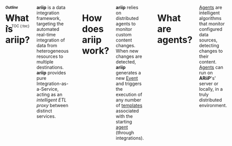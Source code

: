 <aside class="large-4 columns" markdown="1" style="position:fixed;font-size:80%;">

##### Outline
{:.no_toc}

* TOC
{:toc}

</aside>

<!-- [TOC] for Python markdown parser -->

 <div class="large-8 columns" role="content"  markdown="1">

# What is ariip?

**ariip** is a data integration framework, targeting the automated real-time integration of data from heterogeneous resources to multiple destinations. **ariip** provides pure Integration-as-a-Service, acting as an _intelligent ETL proxy_ between distinct services.

<hr>

# How does ariip work?

**ariip** relies on distributed agents to monitor custom content changes. When new changes are detected, **ariip** generates a new [Event][] and triggers the execution of any number of [templates][] associated with the starting [agent][] (through integrations).

<hr>

# What are agents?

[Agents][] are intelligent algorithms that monitor configured data sources, detecting changes to their content. [Agents][] can run on **ARiiP**'s' server or locally, in a truly distributed environment.

<hr>

# What are templates?

[Templates][] are used to define what to do data with the data points gathered by the [agents][]. This can go from updating a file in your Dropbox account to sending custom emails.

<hr>

# What are integrations?

Putting it simply, [Integrations][] connect [agents][] with [templates][]. Hence, [integrations][] are the logical bridge between the distributed monitored [sources][] and the actions triggered by content changes.
<hr>

</div>

[agent]:        /ariip/docs/#agents
[agents]:       /ariip/docs/#agents
[event]:        /ariip/docs/#events
[templates]:    /ariip/docs/#templates
[template]:     /ariip/docs/#templates
[integrations]: /ariip/docs/#integrations
[integration]:  /ariip/docs/#integrations
[sources]:      /ariip/docs/#sources